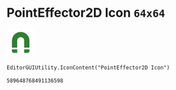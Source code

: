 # PointEffector2D Icon `64x64`
<img src="/img/PointEffector2D%20Icon.png" width=64 height=64>

``` CSharp
EditorGUIUtility.IconContent("PointEffector2D Icon")
```
```
589648768491136598
```
